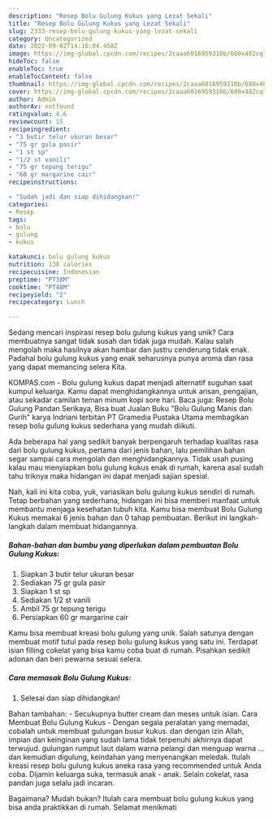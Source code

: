 ```yaml
---
description: "Resep Bolu Gulung Kukus yang Lezat Sekali"
title: "Resep Bolu Gulung Kukus yang Lezat Sekali"
slug: 2333-resep-bolu-gulung-kukus-yang-lezat-sekali
category: Uncategorized
date: 2022-09-02T14:16:04.458Z
image: https://img-global.cpcdn.com/recipes/2caaa6016959310b/680x482cq70/bolu-gulung-kukus-foto-resep-utama.jpg
hideToc: false
enableToc: true
enableTocContent: false
thumbnail: https://img-global.cpcdn.com/recipes/2caaa6016959310b/680x482cq70/bolu-gulung-kukus-foto-resep-utama.jpg
cover: https://img-global.cpcdn.com/recipes/2caaa6016959310b/680x482cq70/bolu-gulung-kukus-foto-resep-utama.jpg
author: Admin
authorAv: notfound
ratingvalue: 4.6
reviewcount: 15
recipeingredient:
- "3 butir telur ukuran besar"
- "75 gr gula pasir"
- "1 st sp"
- "1/2 st vanili"
- "75 gr tepung terigu"
- "60 gr margarine cair"
recipeinstructions:

- "Sudah jadi dan siap dihidangkan!"
categories:
- Resep
tags:
- bolu
- gulung
- kukus

katakunci: bolu gulung kukus 
nutrition: 138 calories
recipecuisine: Indonesian
preptime: "PT38M"
cooktime: "PT48M"
recipeyield: "2"
recipecategory: Lunch

---
```





Sedang mencari inspirasi resep bolu gulung kukus yang unik? Cara membuatnya sangat tidak susah dan tidak juga mudah. Kalau salah mengolah maka hasilnya akan hambar dan justru cenderung tidak enak. Padahal bolu gulung kukus yang enak seharusnya punya aroma dan rasa yang dapat memancing selera Kita.





KOMPAS.com - Bolu gulung kukus dapat menjadi alternatif suguhan saat kumpul keluarga. Kamu dapat menghidangkannya untuk arisan, pengajian, atau sekadar camilan teman minum kopi sore hari. Baca juga: Resep Bolu Gulung Pandan Serikaya, Bisa buat Jualan Buku &#34;Bolu Gulung Manis dan Gurih&#34; karya Indriani terbitan PT Gramedia Pustaka Utama membagikan resep bolu gulung kukus sederhana yang mudah diikuti.

Ada beberapa hal yang sedikit banyak berpengaruh terhadap kualitas rasa dari bolu gulung kukus, pertama dari jenis bahan, lalu pemilihan bahan segar sampai cara mengolah dan menghidangkannya. Tidak usah pusing kalau mau menyiapkan bolu gulung kukus enak di rumah, karena asal sudah tahu triknya maka hidangan ini dapat menjadi sajian spesial.






Nah, kali ini kita coba, yuk, variasikan bolu gulung kukus sendiri di rumah. Tetap berbahan yang sederhana, hidangan ini bisa memberi manfaat untuk membantu menjaga kesehatan tubuh kita. Kamu bisa membuat Bolu Gulung Kukus memakai 6 jenis bahan dan 0 tahap pembuatan. Berikut ini langkah-langkah dalam membuat hidangannya.

<!--inarticleads1-->

##### Bahan-bahan dan bumbu yang diperlukan dalam pembuatan Bolu Gulung Kukus:

1. Siapkan 3 butir telur ukuran besar
1. Sediakan 75 gr gula pasir
1. Siapkan 1 st sp
1. Sediakan 1/2 st vanili
1. Ambil 75 gr tepung terigu
1. Persiapkan 60 gr margarine cair


Kamu bisa membuat kreasi bolu gulung yang unik. Salah satunya dengan membuat motif tutul pada resep bolu gulung kukus yang satu ini. Terdapat isian filling cokelat yang bisa kamu coba buat di rumah. Pisahkan sedikit adonan dan beri pewarna sesuai selera. 

<!--inarticleads2-->

##### Cara memasak Bolu Gulung Kukus:


1. Selesai dan siap dihidangkan!

Bahan tambahan: - Secukupnya butter cream dan meses untuk isian. Cara Membuat Bolu Gulung Kukus - Dengan segala peralatan yang memadai, cobalah untuk membuat gulungan busur kukus. dan dengan izin Allah, impian dan keinginan yang sudah lama tidak terpenuhi akhirnya dapat terwujud. gulungan rumput laut dalam warna pelangi dan menguap warna … dan kemudian digulung, keindahan yang menyenangkan meledak. Itulah kreasi resep bolu gulung kukus aneka rasa yang recommended untuk Anda coba. Dijamin keluarga suka, termasuk anak - anak. Selain cokelat, rasa pandan juga selalu jadi incaran. 

Bagaimana? Mudah bukan? Itulah cara membuat bolu gulung kukus yang bisa anda praktikkan di rumah. Selamat menikmati
